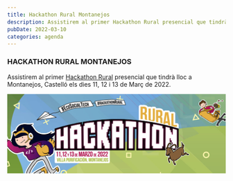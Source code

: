```yaml
---
title: Hackathon Rural Montanejos
description: Assistirem al primer Hackathon Rural presencial que tindrà lloc a Montanejos, Castelló els dies 11, 12 i 13 de Març de 2022.
pubDate: 2022-03-10
categories: agenda
---
```


### HACKATHON RURAL MONTANEJOS

Assistirem al primer [Hackathon Rural](http://www.hackathonrural.es/) presencial que tindrà lloc a Montanejos, Castelló els dies 11, 12 i 13 de Març de 2022.

 ![](images/Hackthon-Rural-2022-1024x373-1.jpg)
